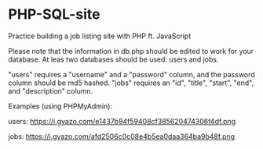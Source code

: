 # PHP-SQL-site

Practice building a job listing site with PHP ft. JavaScript

Please note that the information in db.php should be edited to work for your database.
At leas two databases should be used: users and jobs.

"users" requires a "username" and a "password" column, and the password column should be md5 hashed.
"jobs" requires an "id", "title", "start", "end", and "description" column.

Examples (using PHPMyAdmin):

users: https://i.gyazo.com/e1437b94f59408cf385620474306f4df.png

jobs: https://i.gyazo.com/afd2506c0c08e4b5ea0daa364ba9b48f.png
